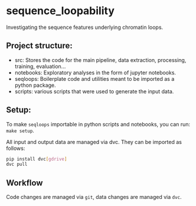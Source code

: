 # sequence_loopability
Investigating the sequence features underlying chromatin loops.

## Project structure:

* src: Stores the code for the main pipeline, data extraction, processing, training, evaluation...
* notebooks: Exploratory analyses in the form of jupyter notebooks.
* seqloops: Boilerplate code and utilities meant to be imported as a python package.
* scripts: various scripts that were used to generate the input data.


## Setup:

To make `seqloops` importable in python scripts and notebooks, you can run: `make setup`.

All input and output data are managed via dvc. They can be imported as follows:
```bash
pip install dvc[gdrive]
dvc pull
```

## Workflow

Code changes are managed via `git`, data changes are managed via `dvc`.
